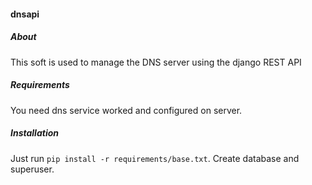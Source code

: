 #### dnsapi

##### About
This soft is used to manage the DNS server using the django REST API 

##### Requirements
You need dns service worked and configured on server.

##### Installation
Just run `pip install -r requirements/base.txt`. Create database and superuser.

